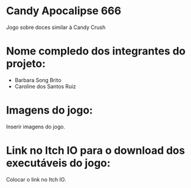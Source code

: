 # Candy Apocalipse 666

Jogo sobre doces similar à Candy Crush

# Nome compledo dos integrantes do projeto:

* Barbara Song Brito
* Caroline dos Santos Ruiz

# Imagens do jogo:

Inserir imagens do jogo.

# Link no Itch IO para o download dos executáveis do jogo:

Colocar o link no Itch IO.
